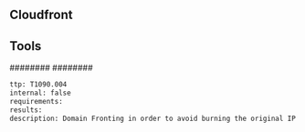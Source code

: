 ## Cloudfront

## Tools
########
########


```meta
ttp: T1090.004
internal: false
requirements: 
results: 
description: Domain Fronting in order to avoid burning the original IP of the c2 server
```

